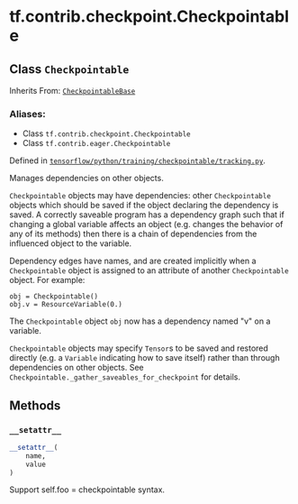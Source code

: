 <div itemscope itemtype="http://developers.google.com/ReferenceObject">
<meta itemprop="name" content="tf.contrib.checkpoint.Checkpointable" />
<meta itemprop="path" content="Stable" />
<meta itemprop="property" content="__setattr__"/>
</div>

# tf.contrib.checkpoint.Checkpointable

## Class `Checkpointable`

Inherits From: [`CheckpointableBase`](../../../tf/contrib/checkpoint/CheckpointableBase.md)

### Aliases:

* Class `tf.contrib.checkpoint.Checkpointable`
* Class `tf.contrib.eager.Checkpointable`



Defined in [`tensorflow/python/training/checkpointable/tracking.py`](https://www.tensorflow.org/code/tensorflow/python/training/checkpointable/tracking.py).

Manages dependencies on other objects.

`Checkpointable` objects may have dependencies: other `Checkpointable` objects
which should be saved if the object declaring the dependency is saved. A
correctly saveable program has a dependency graph such that if changing a
global variable affects an object (e.g. changes the behavior of any of its
methods) then there is a chain of dependencies from the influenced object to
the variable.

Dependency edges have names, and are created implicitly when a
`Checkpointable` object is assigned to an attribute of another
`Checkpointable` object. For example:

```
obj = Checkpointable()
obj.v = ResourceVariable(0.)
```

The `Checkpointable` object `obj` now has a dependency named "v" on a
variable.

`Checkpointable` objects may specify `Tensor`s to be saved and restored
directly (e.g. a `Variable` indicating how to save itself) rather than through
dependencies on other objects. See
`Checkpointable._gather_saveables_for_checkpoint` for details.

## Methods

<h3 id="__setattr__"><code>__setattr__</code></h3>

``` python
__setattr__(
    name,
    value
)
```

Support self.foo = checkpointable syntax.



